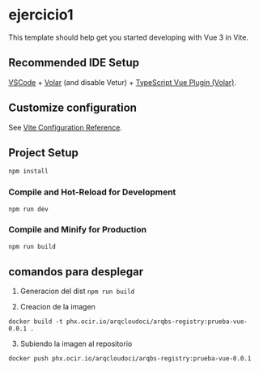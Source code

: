 # ejercicio1

This template should help get you started developing with Vue 3 in Vite.

## Recommended IDE Setup

[VSCode](https://code.visualstudio.com/) + [Volar](https://marketplace.visualstudio.com/items?itemName=Vue.volar) (and disable Vetur) + [TypeScript Vue Plugin (Volar)](https://marketplace.visualstudio.com/items?itemName=Vue.vscode-typescript-vue-plugin).

## Customize configuration

See [Vite Configuration Reference](https://vitejs.dev/config/).

## Project Setup

```sh
npm install
```

### Compile and Hot-Reload for Development

```sh
npm run dev
```

### Compile and Minify for Production

```sh
npm run build
```

## comandos para desplegar

1. Generacion del dist
`npm run build`

2. Creacion de la imagen

`docker build -t phx.ocir.io/arqcloudoci/arqbs-registry:prueba-vue-0.0.1 .`

3. Subiendo la imagen al repositorio

`docker push phx.ocir.io/arqcloudoci/arqbs-registry:prueba-vue-0.0.1`
